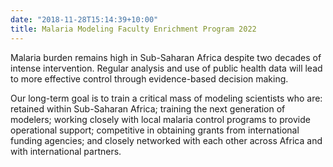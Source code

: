 ```yaml
---
date: "2018-11-28T15:14:39+10:00"
title: Malaria Modeling Faculty Enrichment Program 2022
---
```


Malaria burden remains high in Sub-Saharan Africa despite two decades of intense intervention. Regular analysis and use of public health data will lead to more effective control through evidence-based decision making.

Our long-term goal is to train a critical mass of modeling scientists who are: retained within Sub-Saharan Africa; training the next generation of modelers; working closely with local malaria control programs to provide operational support; competitive in obtaining grants from international funding agencies; and closely networked with each other across Africa and with international partners.
